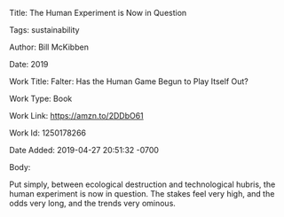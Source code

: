 Title:  The Human Experiment is Now in Question

Tags:   sustainability

Author: Bill McKibben

Date:   2019

Work Title: Falter: Has the Human Game Begun to Play Itself Out?

Work Type: Book

Work Link: https://amzn.to/2DDbO61

Work Id: 1250178266

Date Added: 2019-04-27 20:51:32 -0700

Body: 

Put simply, between ecological destruction and technological hubris, the human experiment is now in question. The stakes feel very high, and the odds very long, and the trends very ominous. 

